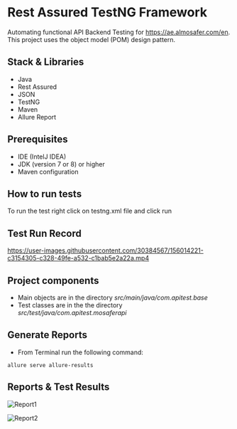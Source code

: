 # Rest Assured TestNG Framework
Automating functional API Backend Testing for https://ae.almosafer.com/en. This project uses the object model (POM) design pattern.

## Stack & Libraries
- Java
- Rest Assured
- JSON
- TestNG
- Maven
- Allure Report 

## Prerequisites
- IDE (IntelJ IDEA)
- JDK (version 7 or 8) or higher
- Maven configuration


## How to run tests

To run the test right click on testng.xml file and click run

## Test Run Record




https://user-images.githubusercontent.com/30384567/156014221-c3154305-c328-49fe-a532-c1bab5e2a22a.mp4





## Project components
- Main objects are in the directory *src/main/java/com.apitest.base*
- Test classes are in the the directory *src/test/java/com.apitest.mosaferapi*
  
## Generate Reports
- From Terminal run the following command:

```
allure serve allure-results
```

## Reports & Test Results
  
  
![Report1](https://user-images.githubusercontent.com/30384567/154980984-84cb3ae4-9d27-44ab-932a-4d6ff36df827.png)
  
![Report2](https://user-images.githubusercontent.com/30384567/154981017-3d6820fc-54a2-4c8b-abcd-aefe09b2cd4d.png)

